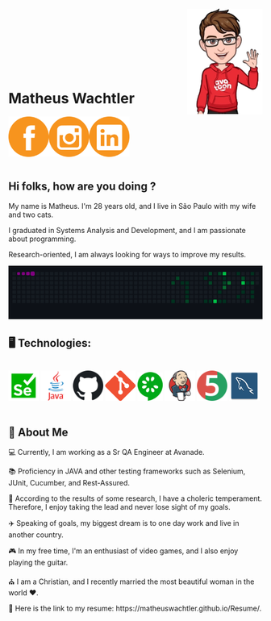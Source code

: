 
<img align="right" width="150px" style=" margin-top:-20px" src="assets/avatar/helloAvatar.png">
</br>
</br>
</br>
</br>
</br>
</br>

<div dsplay="inline-block">

 
 <h1 align="left">Matheus Wachtler</h1>
 <a href="https://www.facebook.com/matheus.wachtler.9">
    <img align="left" width="80px" src="assets/logos/facebookLogo.png" alt="facebook" style="vertical-align:top;">
  </a> 

  <a href="https://www.instagram.com/_mathwachtler/">
    <img align="left" width="80px" src="assets/logos/instagramLogo.png" alt="instagram" style="vertical-align:top;">
  </a>
  
  <a href="https://www.linkedin.com/in/matheus-wachtler-a9a92911a/">
    <img width="80px" src="assets/logos/linkedInLogo.png" alt="linkedin" style="vertical-align:top;">
  </a>
</div>

</br>

## Hi folks, how are you doing ?

<p align="left">My name is Matheus. I'm 28 years old, and I live in São Paulo with my wife and two cats.</p>
<p align="left">I graduated in Systems Analysis and Development, and I am passionate about programming.</p>
<p align="left">Research-oriented, I am always looking for ways to improve my results.</p>

<p align="left">
  <img src="assets/gifs/snake.gif" width="1200">
</p>

## 🖥️ Technologies: 
<br>
<div display="inline-block">
<code><a  href="https://www.selenium.dev/documentation/webdriver/"><img width="60px" src="assets/technologies/seleniumIcon.png" title="Selenium"></a></code>
<code><a  href="https://www.java.com/en/"><img width="60x" src="assets/technologies/javaIcon.png" title="java"></a></code>
<code><a  href="https://github.com/"><img width="60px" src="assets/technologies/githubIcon.png" title="github"></a></code>
<code><a  href="https://git-scm.com/"><img width="60px" src="assets/technologies/gitIcon.png" title="git"></a></code>
<code><a  href="https://cucumber.io/"><img width="50px" src="assets/technologies/cucumberIcon.png" title="cucumber"></a></code>
<code><a  href="https://www.jenkins.io/"><img width="60px" src="assets/technologies/jenkinsIcon.png" title="jenkins"></a></code>
<code><a  href="https://junit.org/junit5/"><img width="60px" src="assets/technologies/junit5Icon.png" title="junit5"></a></code>
<code><a  href="https://www.mysql.com/"><img width="60px" src="assets/technologies/mySqlIcon.png" title="mysql"></a> </code>
</div>
</br>

##	🙋  About Me
<div display="inline-block">
 <p align="left"> 💻 Currently, I am working as a Sr QA Engineer at Avanade. </p>
 <p align="left"> 📚 Proficiency in JAVA and other testing frameworks such as Selenium, JUnit, Cucumber, and Rest-Assured. </p>
 <p align="left"> 😬 According to the results of some research, I have a choleric temperament. Therefore, I enjoy taking the lead and never lose sight of my goals. </p>
 <p align="left"> ✈️ Speaking of goals, my biggest dream is to one day work and live in another country. </p>
 <p align="left"> 🎮 In my free time, I'm an enthusiast of video games, and I also enjoy playing the guitar. </p>
 <p align="left"> ⛪ I am a Christian, and I recently married the most beautiful woman in the world ❤️. </p>
 <p align="left"> 📰 Here is the link to my resume: https://matheuswachtler.github.io/Resume/. </p>
</div>
